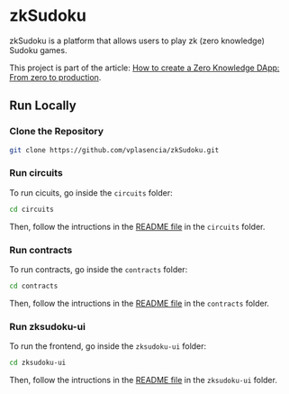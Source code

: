 # zkSudoku

zkSudoku is a platform that allows users to play zk (zero knowledge) Sudoku games.

This project is part of the article: [How to create a Zero Knowledge DApp: From zero to production](https://vivianblog.hashnode.dev/how-to-create-a-zero-knowledge-dapp-from-zero-to-production).

## Run Locally

### Clone the Repository

```bash
git clone https://github.com/vplasencia/zkSudoku.git
```

### Run circuits

To run cicuits, go inside the `circuits` folder:

```bash
cd circuits
```

Then, follow the intructions in the [README file](/circuits/README.md) in the `circuits` folder.

### Run contracts

To run contracts, go inside the `contracts` folder:

```bash
cd contracts
```

Then, follow the intructions in the [README file](/contracts/README.md) in the `contracts` folder.

### Run zksudoku-ui

To run the frontend, go inside the `zksudoku-ui` folder:

```bash
cd zksudoku-ui
```

Then, follow the intructions in the [README file](/zksudoku-ui/README.md) in the `zksudoku-ui` folder.
